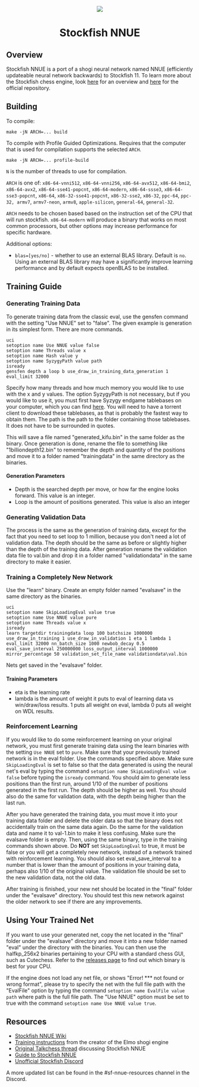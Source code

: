 <p align="center">
  <img src="https://cdn.discordapp.com/attachments/724700045525647420/729135226365804594/SFNNUE2.png">
</p>

<h1 align="center">Stockfish NNUE</h1>

## Overview
Stockfish NNUE is a port of a shogi neural network named NNUE (efficiently updateable neural network backwards) to Stockfish 11. To learn more about the Stockfish chess engine, look [here](stockfish.md) for an overview and [here](https://github.com/official-stockfish/Stockfish) for the official repository.

## Building
To compile:
```
make -jN ARCH=... build
```

To compile with Profile Guided Optimizations. Requires that the computer that is used for compilation supports the selected `ARCH`.
```
make -jN ARCH=... profile-build
```

`N` is the number of threads to use for compilation.

`ARCH` is one of:
`x86-64-vnni512`, `x86-64-vnni256`, `x86-64-avx512`, `x86-64-bmi2`, `x86-64-avx2`,
`x86-64-sse41-popcnt`, `x86-64-modern`, `x86-64-ssse3`, `x86-64-sse3-popcnt`,
`x86-64`, `x86-32-sse41-popcnt`, `x86-32-sse2`, `x86-32`, `ppc-64`, `ppc-32,
armv7`, `armv7-neon`, `armv8`, `apple-silicon`, `general-64`, `general-32`.

`ARCH` needs to be chosen based based on the instruction set of the CPU that will run stockfish. `x86-64-modern` will produce a binary that works on most common processors, but other options may increase performance for specific hardware.

Additional options:

- `blas=[yes/no]` - whether to use an external BLAS library. Default is `no`. Using an external BLAS library may have a significantly improve learning performance and by default expects openBLAS to be installed.

## Training Guide
### Generating Training Data
To generate training data from the classic eval, use the gensfen command with the setting "Use NNUE" set to "false". The given example is generation in its simplest form. There are more commands. 
```
uci
setoption name Use NNUE value false
setoption name Threads value x
setoption name Hash value y
setoption name SyzygyPath value path
isready
gensfen depth a loop b use_draw_in_training_data_generation 1 eval_limit 32000
```
Specify how many threads and how much memory you would like to use with the x and y values. The option SyzygyPath is not necessary, but if you would like to use it, you must first have Syzygy endgame tablebases on your computer, which you can find [here](http://oics.olympuschess.com/tracker/index.php). You will need to have a torrent client to download these tablebases, as that is probably the fastest way to obtain them. The path is the path to the folder containing those tablebases. It does not have to be surrounded in quotes.

This will save a file named "generated_kifu.bin" in the same folder as the binary. Once generation is done, rename the file to something like "1billiondepth12.bin" to remember the depth and quantity of the positions and move it to a folder named "trainingdata" in the same directory as the binaries.
#### Generation Parameters
- Depth is the searched depth per move, or how far the engine looks forward. This value is an integer.
- Loop is the amount of positions generated. This value is also an integer
### Generating Validation Data
The process is the same as the generation of training data, except for the fact that you need to set loop to 1 million, because you don't need a lot of validation data. The depth should be the same as before or slightly higher than the depth of the training data. After generation rename the validation data file to val.bin and drop it in a folder named "validationdata" in the same directory to make it easier. 
### Training a Completely New Network
Use the "learn" binary. Create an empty folder named "evalsave" in the same directory as the binaries.
```
uci
setoption name SkipLoadingEval value true
setoption name Use NNUE value pure
setoption name Threads value x
isready
learn targetdir trainingdata loop 100 batchsize 1000000 use_draw_in_training 1 use_draw_in_validation 1 eta 1 lambda 1 eval_limit 32000 nn_batch_size 1000 newbob_decay 0.5 eval_save_interval 250000000 loss_output_interval 1000000 mirror_percentage 50 validation_set_file_name validationdata\val.bin
```
Nets get saved in the "evalsave" folder. 

#### Training Parameters
- eta is the learning rate
- lambda is the amount of weight it puts to eval of learning data vs win/draw/loss results. 1 puts all weight on eval, lambda 0 puts all weight on WDL results.

### Reinforcement Learning
If you would like to do some reinforcement learning on your original network, you must first generate training data using the learn binaries with the setting `Use NNUE` set to `pure`. Make sure that your previously trained network is in the eval folder. Use the commands specified above. Make sure `SkipLoadingEval` is set to false so that the data generated is using the neural net's eval by typing the command `setoption name SkipLoadingEval value false` before typing the `isready` command. You should aim to generate less positions than the first run, around 1/10 of the number of positions generated in the first run. The depth should be higher as well. You should also do the same for validation data, with the depth being higher than the last run.

After you have generated the training data, you must move it into your training data folder and delete the older data so that the binary does not accidentally train on the same data again. Do the same for the validation data and name it to val-1.bin to make it less confusing. Make sure the evalsave folder is empty. Then, using the same binary, type in the training commands shown above. Do __NOT__ set `SkipLoadingEval` to true, it must be false or you will get a completely new network, instead of a network trained with reinforcement learning. You should also set eval_save_interval to a number that is lower than the amount of positions in your training data, perhaps also 1/10 of the original value. The validation file should be set to the new validation data, not the old data.

After training is finished, your new net should be located in the "final" folder under the "evalsave" directory. You should test this new network against the older network to see if there are any improvements.

## Using Your Trained Net
If you want to use your generated net, copy the net located in the "final" folder under the "evalsave" directory and move it into a new folder named "eval" under the directory with the binaries. You can then use the halfkp_256x2 binaries pertaining to your CPU with a standard chess GUI, such as Cutechess. Refer to the [releases page](https://abrok.eu/stockfish) to find out which binary is best for your CPU.

If the engine does not load any net file, or shows "Error! *** not found or wrong format", please try to specify the net with the full file path with the "EvalFile" option by typing the command `setoption name EvalFile value path` where path is the full file path. The "Use NNUE" option must be set to true with the command `setoption name Use NNUE value true`.

## Resources
- [Stockfish NNUE Wiki](https://www.qhapaq.org/shogi/shogiwiki/stockfish-nnue/)
- [Training instructions](https://twitter.com/mktakizawa/status/1273042640280252416) from the creator of the Elmo shogi engine
- [Original Talkchess thread](http://talkchess.com/forum3/viewtopic.php?t=74059) discussing Stockfish NNUE
- [Guide to Stockfish NNUE](http://yaneuraou.yaneu.com/2020/06/19/stockfish-nnue-the-complete-guide/) 
- [Unofficial Stockfish Discord](https://discord.gg/nv8gDtt)

A more updated list can be found in the #sf-nnue-resources channel in the Discord.
